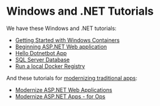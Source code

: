 # Windows and .NET Tutorials

We have these Windows and .NET tutorials:

* [Getting Started with Windows Containers](windows-containers/)
* [Beginning ASP.NET Web application](aspnet-web/README.md)
* [Hello Dotnetbot App](hello-dotnetbot/README.md)
* [SQL Server Database](sql-server/README.md)
* [Run a local Docker Registry](registry/README.md)

And these tutorials for [modernizing traditional apps](modernize-traditional-apps/README.md):

* [Modernize ASP.NET Web Applications](modernize-traditional-apps/modernize-aspnet/README.md)
* [Modernize ASP.NET Apps - for Ops](modernize-traditional-apps/modernize-aspnet-ops/README.md)
